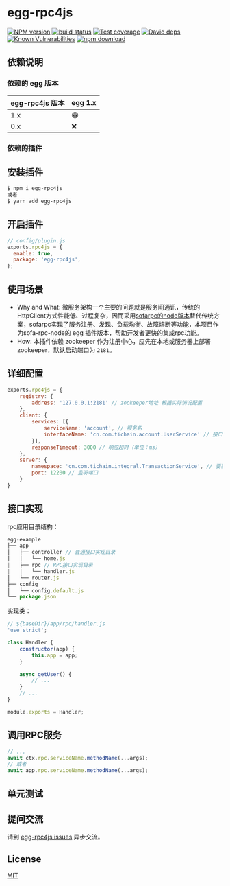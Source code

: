 # egg-rpc4js

[![NPM version][npm-image]][npm-url]
[![build status][travis-image]][travis-url]
[![Test coverage][codecov-image]][codecov-url]
[![David deps][david-image]][david-url]
[![Known Vulnerabilities][snyk-image]][snyk-url]
[![npm download][download-image]][download-url]

[npm-image]: https://img.shields.io/npm/v/egg-rpc4js.svg?style=flat-square
[npm-url]: https://npmjs.org/package/egg-rpc4js
[travis-image]: https://img.shields.io/travis/eggjs/egg-rpc4js.svg?style=flat-square
[travis-url]: https://travis-ci.org/eggjs/egg-rpc4js
[codecov-image]: https://img.shields.io/codecov/c/github/eggjs/egg-rpc4js.svg?style=flat-square
[codecov-url]: https://codecov.io/github/eggjs/egg-rpc4js?branch=master
[david-image]: https://img.shields.io/david/eggjs/egg-rpc4js.svg?style=flat-square
[david-url]: https://david-dm.org/eggjs/egg-rpc4js
[snyk-image]: https://snyk.io/test/npm/egg-rpc4js/badge.svg?style=flat-square
[snyk-url]: https://snyk.io/test/npm/egg-rpc4js
[download-image]: https://img.shields.io/npm/dm/egg-rpc4js.svg?style=flat-square
[download-url]: https://npmjs.org/package/egg-rpc4js

<!--
Description here.
-->

## 依赖说明

### 依赖的 egg 版本

egg-rpc4js 版本 | egg 1.x
--- | ---
1.x | 😁
0.x | ❌

### 依赖的插件
<!--

如果有依赖其它插件，请在这里特别说明。如

- security
- multipart

-->

## 安装插件

```bash
$ npm i egg-rpc4js
或者
$ yarn add egg-rpc4js
```

## 开启插件

```js
// config/plugin.js
exports.rpc4js = {
  enable: true,
  package: 'egg-rpc4js',
};
```

## 使用场景

- Why and What: 微服务架构一个主要的问题就是服务间通讯，传统的HttpClient方式性能低、过程复杂，因而采用[sofarpc的node版本](https://github.com/sofastack/sofa-rpc-node)替代传统方案，sofarpc实现了服务注册、发现、负载均衡、故障熔断等功能，本项目作为sofa-rpc-node的 egg 插件版本，帮助开发者更快的集成rpc功能。
- How: 本插件依赖 zookeeper 作为注册中心，应先在本地或服务器上部署 zookeeper，默认启动端口为 `2181`。

## 详细配置

```js
exports.rpc4js = {
    registry: {
        address: '127.0.0.1:2181' // zookeeper地址 根据实际情况配置
    },
    client: {
        services: [{
            serviceName: 'account', // 服务名
            interfaceName: 'cn.com.tichain.account.UserService' // 接口名
        }],
        responseTimeout: 3000 // 响应超时（单位：ms）
    },
    server: {
        namespace: 'cn.com.tichain.integral.TransactionService', // 要暴露出去的接口名
        port: 12200 // 监听端口
    }
}
```

## 接口实现
rpc应用目录结构：
```js
egg-example
├── app
│   ├── controller // 普通接口实现目录
│   │   └── home.js
|   ├── rpc // RPC接口实现目录
|   |   └── handler.js
│   └── router.js
├── config
│   └── config.default.js
└── package.json
```
实现类：
```js
// ${baseDir}/app/rpc/handler.js
'use strict';

class Handler {
    constructor(app) {
        this.app = app;
    }

    async getUser() {
        // ...
    }
    // ...
}

module.exports = Handler;
```

## 调用RPC服务

```js
// ...
await ctx.rpc.serviceName.methodName(...args);
// 或者
await app.rpc.serviceName.methodName(...args);
```

## 单元测试

<!-- 描述如何在单元测试中使用此插件，例如 schedule 如何触发。无则省略。-->

## 提问交流

请到 [egg-rpc4js issues](https://github.com/iamljw/egg-rpc4js/issues) 异步交流。

## License

[MIT](LICENSE)

